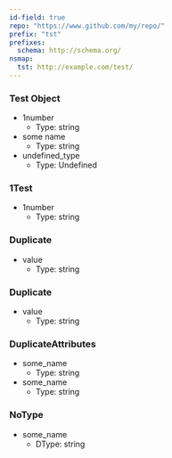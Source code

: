 ```yaml
---
id-field: true
repo: "https://www.github.com/my/repo/"
prefix: "tst"
prefixes:
  schema: http://schema.org/
nsmap:
  tst: http://example.com/test/
---
```


### Test Object

- 1number
  - Type: string
- some name
  - Type: string
- undefined_type
  - Type: Undefined

### 1Test

- 1number
  - Type: string

### Duplicate

- value
  - Type: string

### Duplicate

- value
  - Type: string

### DuplicateAttributes

- some_name
  - Type: string
- some_name
  - Type: string

### NoType

- some_name
  - DType: string
